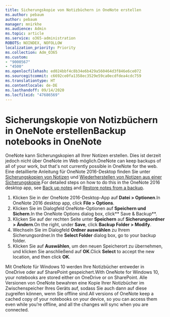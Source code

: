 ```yaml
---
title: Sicherungskopie von Notizbüchern in OneNote erstellen
ms.author: pebaum
author: pebaum
manager: mnirkhe
ms.audience: Admin
ms.topic: article
ms.service: o365-administration
ROBOTS: NOINDEX, NOFOLLOW
localization_priority: Priority
ms.collection: Adm_O365
ms.custom:
- "9000567"
- "4500"
ms.openlocfilehash: ed024bbf4c8b34e6b429a560464d3f846e6ce072
ms.sourcegitcommit: c6692ce0fa1358ec3529e59ca0ecdfdea4cdc759
ms.translationtype: HT
ms.contentlocale: de-DE
ms.lasthandoff: 09/14/2020
ms.locfileid: "47686569"
---
```

# <a name="backup-notebooks-in-onenote"></a><span data-ttu-id="9e2bc-102">Sicherungskopie von Notizbüchern in OneNote erstellen</span><span class="sxs-lookup"><span data-stu-id="9e2bc-102">Backup notebooks in OneNote</span></span>

<span data-ttu-id="9e2bc-103">OneNote kann Sicherungskopien all Ihrer Notizen erstellen. Dies ist derzeit jedoch nicht über OneNote im Web möglich.</span><span class="sxs-lookup"><span data-stu-id="9e2bc-103">OneNote can keep backups of all of your work, but that's not currently possible in OneNote for the web.</span></span> <span data-ttu-id="9e2bc-104">Eine detaillierte Anleitung für OneNote 2016-Desktop finden Sie unter [Sicherungskopien von Notizen](https://support.office.com/article/back-up-notes-f58b34b0-611d-435e-87fa-7942a1767af4#id0eaabaaa=2016,_2013,_2010) und [Wiederherstellen von Notizen aus einer Sicherungskopie](https://support.microsoft.com/office/5daf9cb0-6769-4998-a5de-f044fdd0d831).</span><span class="sxs-lookup"><span data-stu-id="9e2bc-104">For detailed steps on how to do this in the OneNote 2016 desktop app, see [Back up notes](https://support.office.com/article/back-up-notes-f58b34b0-611d-435e-87fa-7942a1767af4#id0eaabaaa=2016,_2013,_2010) and [Restore notes from a backup](https://support.microsoft.com/office/5daf9cb0-6769-4998-a5de-f044fdd0d831).</span></span>

1. <span data-ttu-id="9e2bc-105">Klicken Sie in der OneNote 2016-Desktop-App auf **Datei > Optionen**.</span><span class="sxs-lookup"><span data-stu-id="9e2bc-105">In OneNote 2016 desktop app, click **File > Options**.</span></span>
2. <span data-ttu-id="9e2bc-106">Klicken Sie im Dialogfeld OneNote-Optionen auf **Speichern und Sichern**.</span><span class="sxs-lookup"><span data-stu-id="9e2bc-106">In the OneNote Options dialog box, click\*\* Save & Backup\*\*.</span></span>
3. <span data-ttu-id="9e2bc-107">Klicken Sie auf der rechten Seite unter **Speichern** auf **Sicherungsordner > Ändern**.</span><span class="sxs-lookup"><span data-stu-id="9e2bc-107">On the right, under **Save**, click **Backup Folder > Modify**.</span></span>
4. <span data-ttu-id="9e2bc-108">Wechseln Sie im Dialogfeld **Ordner auswählen** zu Ihrem Sicherungsordner.</span><span class="sxs-lookup"><span data-stu-id="9e2bc-108">In the **Select Folder** dialog box, go to your backup folder.</span></span>
5. <span data-ttu-id="9e2bc-109">Klicken Sie auf **Auswählen**, um den neuen Speicherort zu übernehmen, und klicken Sie anschließend auf **OK**.</span><span class="sxs-lookup"><span data-stu-id="9e2bc-109">Click **Select** to accept the new location, and then click **OK**.</span></span>

<span data-ttu-id="9e2bc-110">Mit OneNote für Windows 10 werden Ihre Notizbücher entweder in OneDrive oder auf SharePoint gespeichert.</span><span class="sxs-lookup"><span data-stu-id="9e2bc-110">With OneNote for Windows 10, your notebooks are stored either on OneDrive or on SharePoint.</span></span> <span data-ttu-id="9e2bc-111">Alle Versionen von OneNote bewahren eine Kopie Ihrer Notizbücher im Zwischenspeicher Ihres Geräts auf, sodass Sie auch dann auf diese zugreifen können, wenn Sie offline sind.</span><span class="sxs-lookup"><span data-stu-id="9e2bc-111">All versions of OneNote keep a cached copy of your notebooks on your device, so you can access them even while you’re offline, and all the changes will sync when you are connected.</span></span>
